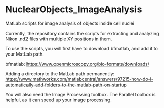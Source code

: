# NuclearObjects_ImageAnalysis
 MatLab scripts for image analysis of objects inside cell nuclei

Currently, the repository contains the scripts for extracting and analyzing Nikon .nd2 files with multiple XY positions in them.

To use the scripts, you will first have to download bfmatlab, and add it to your MatLab path.

bfmatlab:
https://www.openmicroscopy.org/bio-formats/downloads/

Adding a directory to the MatLab path permanently:
https://www.mathworks.com/matlabcentral/answers/97215-how-do-i-automatically-add-folders-to-the-matlab-path-on-startup

You will also need the Image Processing toolbox. The Parallel toolbox is helpful, as it can speed up your image processing.
